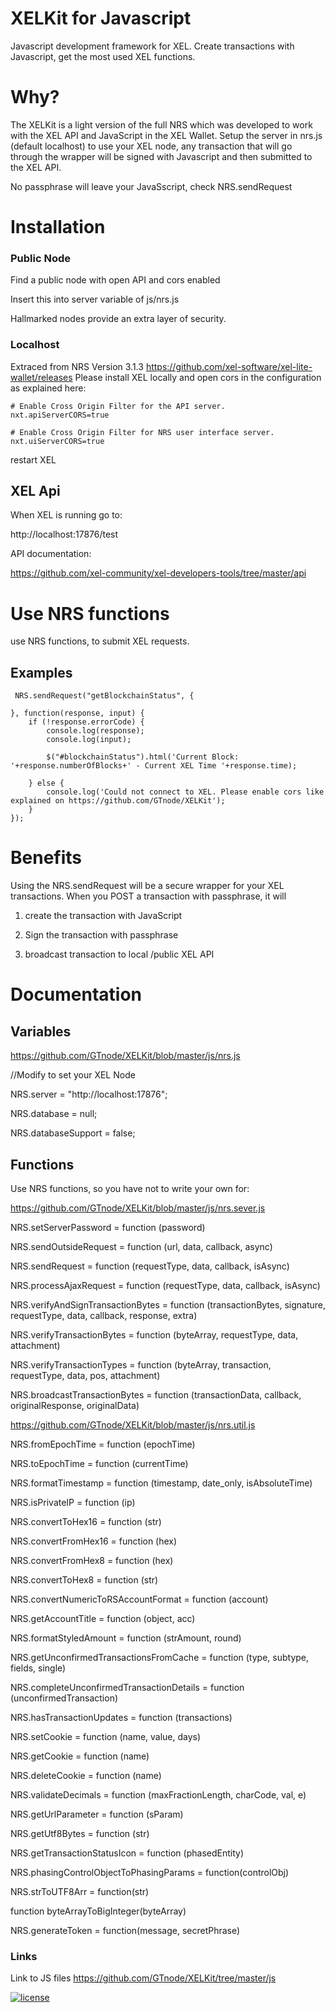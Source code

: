 <!-- TITLE: Xel Kit For Javascript -->

# XELKit for Javascript
Javascript development framework for XEL. Create transactions with Javascript, get the most used XEL functions.

# Why?

The XELKit is a light version of the full NRS which was developed to work with the XEL API and JavaScript in the XEL Wallet.
Setup the server in nrs.js (default localhost) to use your XEL node, any transaction that will go through the wrapper will be signed with Javascript and then submitted to the XEL API.

No passphrase will leave your JavaSscript, check NRS.sendRequest

# Installation

### Public Node

Find a public node with open API and cors enabled

Insert this into server variable of js/nrs.js

Hallmarked nodes provide an extra layer of security.

### Localhost

Extraced from NRS Version 3.1.3 https://github.com/xel-software/xel-lite-wallet/releases
Please install XEL locally and open cors in the configuration as explained here:

	# Enable Cross Origin Filter for the API server.
	nxt.apiServerCORS=true
	​
	# Enable Cross Origin Filter for NRS user interface server.
	nxt.uiServerCORS=true

restart XEL



## XEL Api

When XEL is running go to:

http://localhost:17876/test

API documentation:

https://github.com/xel-community/xel-developers-tools/tree/master/api

# Use NRS functions

use NRS functions, to submit XEL requests.

## Examples

	 NRS.sendRequest("getBlockchainStatus", {

	}, function(response, input) {
		if (!response.errorCode) {
			console.log(response);
			console.log(input);

			$("#blockchainStatus").html('Current Block: '+response.numberOfBlocks+' - Current XEL Time '+response.time);

		} else {
			console.log('Could not connect to XEL. Please enable cors like explained on https://github.com/GTnode/XELKit');
		}
	});

# Benefits

Using the NRS.sendRequest will be a secure wrapper for your XEL transactions. When you POST a transaction with passphrase, it will

1) create the transaction with JavaScript

2) Sign the transaction with passphrase

3) broadcast transaction to local /public XEL API

# Documentation

## Variables

https://github.com/GTnode/XELKit/blob/master/js/nrs.js

//Modify to set your XEL Node

NRS.server = "http://localhost:17876";

NRS.database = null;

NRS.databaseSupport = false;


## Functions

Use NRS functions, so you have not to write your own for:

https://github.com/GTnode/XELKit/blob/master/js/nrs.sever.js

NRS.setServerPassword = function (password)

NRS.sendOutsideRequest = function (url, data, callback, async)

NRS.sendRequest = function (requestType, data, callback, isAsync)

NRS.processAjaxRequest = function (requestType, data, callback, isAsync)

NRS.verifyAndSignTransactionBytes = function (transactionBytes, signature, requestType, data, callback, response, extra)

NRS.verifyTransactionBytes = function (byteArray, requestType, data, attachment)

NRS.verifyTransactionTypes = function (byteArray, transaction, requestType, data, pos, attachment)

NRS.broadcastTransactionBytes = function (transactionData, callback, originalResponse, originalData)

https://github.com/GTnode/XELKit/blob/master/js/nrs.util.js

NRS.fromEpochTime = function (epochTime)

NRS.toEpochTime = function (currentTime)

NRS.formatTimestamp = function (timestamp, date_only, isAbsoluteTime)

NRS.isPrivateIP = function (ip)

NRS.convertToHex16 = function (str)

NRS.convertFromHex16 = function (hex)

NRS.convertFromHex8 = function (hex)

NRS.convertToHex8 = function (str)

NRS.convertNumericToRSAccountFormat = function (account)

NRS.getAccountTitle = function (object, acc)

NRS.formatStyledAmount = function (strAmount, round)

NRS.getUnconfirmedTransactionsFromCache = function (type, subtype, fields, single)

NRS.completeUnconfirmedTransactionDetails = function (unconfirmedTransaction)

NRS.hasTransactionUpdates = function (transactions)

NRS.setCookie = function (name, value, days)

NRS.getCookie = function (name)

NRS.deleteCookie = function (name)

NRS.validateDecimals = function (maxFractionLength, charCode, val, e)

NRS.getUrlParameter = function (sParam)

NRS.getUtf8Bytes = function (str)

NRS.getTransactionStatusIcon = function (phasedEntity)

NRS.phasingControlObjectToPhasingParams = function(controlObj)

NRS.strToUTF8Arr = function(str)

function byteArrayToBigInteger(byteArray)

NRS.generateToken = function(message, secretPhrase)

### Links

Link to JS files https://github.com/GTnode/XELKit/tree/master/js

<a href="https://github.com/GTnode/XELKit/blob/master/LICENSE" title=""><img src="http://img.shields.io/:license-mit-blue.svg" alt="license"></a>